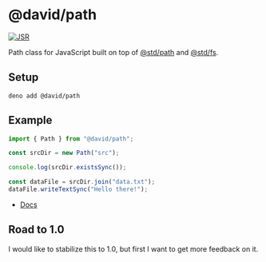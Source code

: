 # @david/path

[![JSR](https://jsr.io/badges/@david/path)](https://jsr.io/@david/path)

Path class for JavaScript built on top of [@std/path](https://jsr.io/@std/path)
and [@std/fs](https://jsr.io/@std/path).

## Setup

```
deno add @david/path
```

## Example

```ts
import { Path } from "@david/path";

const srcDir = new Path("src");

console.log(srcDir.existsSync());

const dataFile = srcDir.join("data.txt");
dataFile.writeTextSync("Hello there!");
```

- [Docs](https://jsr.io/@david/path/doc)

## Road to 1.0

I would like to stabilize this to 1.0, but first I want to get more feedback on
it.
